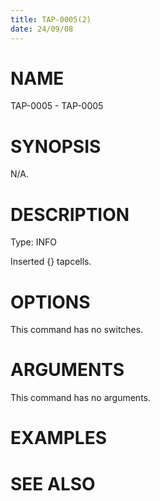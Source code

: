 ```yaml
---
title: TAP-0005(2)
date: 24/09/08
---
```


# NAME

TAP-0005 - TAP-0005

# SYNOPSIS

N/A.

# DESCRIPTION

Type: INFO

Inserted {} tapcells.

# OPTIONS

This command has no switches.

# ARGUMENTS

This command has no arguments.

# EXAMPLES

# SEE ALSO

